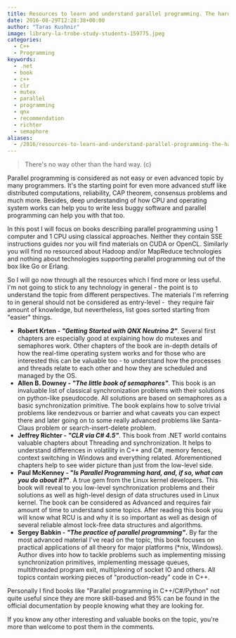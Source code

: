 ```yaml
---
title: Resources to learn and understand parallel programming. The hard way
date: 2016-08-29T12:28:38+00:00
author: "Taras Kushnir"
image: library-la-trobe-study-students-159775.jpeg
categories:
  - C++
  - Programming
keywords:
  - .net
  - book
  - c++
  - clr
  - mutex
  - parallel
  - programming
  - qnx
  - recommendation
  - richter
  - semaphore
aliases:
  - /2016/resources-to-learn-and-understand-parallel-programming-the-hard-way
---
```

> There's no way other than the hard way. (c)

Parallel programming is considered as not easy or even advanced topic by many programmers. It's the starting point for even more advanced stuff like distributed computations, reliability, CAP theorem, consensus problems and much more. Besides, deep understanding of how CPU and operating system works can help you to write less buggy software and parallel programming can help you with that too.

In this post I will focus on books describing parallel programming using 1 computer and 1 CPU using classical approaches. Neither they contain SSE instructions guides nor you will find materials on CUDA or OpenCL. Similarly you will find no resourced about Hadoop and/or MapReduce technologies and nothing about technologies supporting parallel programming out of the box like Go or Erlang.

So I will go now through all the resources which I find more or less useful. I'm not going to stick to any technology in general - the point is to understand the topic from different perspectives. The materials I'm referring to in general should not be considered as entry-level -  they require fair amount of knowledge, but nevertheless, list goes sorted starting from "easier" things.

<!--more-->

  * **Robert Krten - _"Getting Started with QNX Neutrino 2"_**. Several first chapters are especially good at explaining how do mutexes and semaphores work. Other chapters of the book are in-depth details of how the real-time operating system works and for those who are interested this can be valuable too - to understand how the processes and threads relate to each other and how they are scheduled and managed by the OS.
  * <strong>Allen B. Downey - <em>"The little book of semaphores"</em></strong>. This book is an invaluable list of classical synchronization problems with their solutions on python-like pseudocode. All solutions are based on semaphores as a basic synchronization primitive. The book explains how to solve trivial problems like rendezvous or barrier and what caveats you can expect there and later going on to some really advanced problems like Santa-Claus problem or search-insert-delete problem.
  * **Jeffrey Richter - _"CLR via C# 4.5"_**. This book from .NET world contains valuable chapters about Threading and synchronization. It helps to understand differences in volatility in C++ and C#, memory fences, context switching in Windows and everything related. Aforementioned chapters help to see wider picture than just from the low-level side.
  * **Paul McKenney - "_Is Parallel Programming hard, and, if so, what can you do about it?_"**. A true gem from the Linux kernel developers. This book will reveal to you low-level synchronization problems and their solutions as well as high-level design of data structures used in Linux kernel. The book can be considered as Advanced and requires fair amount of time to understand some topics. After reading this book you will know what RCU is and why it is so important as well as design of several reliable almost lock-free data structures and algorithms.
  * **Sergey Babkin - _"The practice of parallel programming"_.** By far the most advanced material I've read on the topic, this book focuses on practical applications of all theory for major platforms (*nix, Windows). Author dives into how to tackle problems such as implementing missing synchronization primitives, implementing message queues, multithreaded program exit, multiplexing of socket IO and others. All topics contain working pieces of "production-ready" code in C++.

Personally I find books like "Parallel programming in C++/C#/Python" not quite useful since they are more skill-based and 95% can be found in the official documentation by people knowing what they are looking for.

If you know any other interesting and valuable books on the topic, you're more than welcome to post them in the comments.
